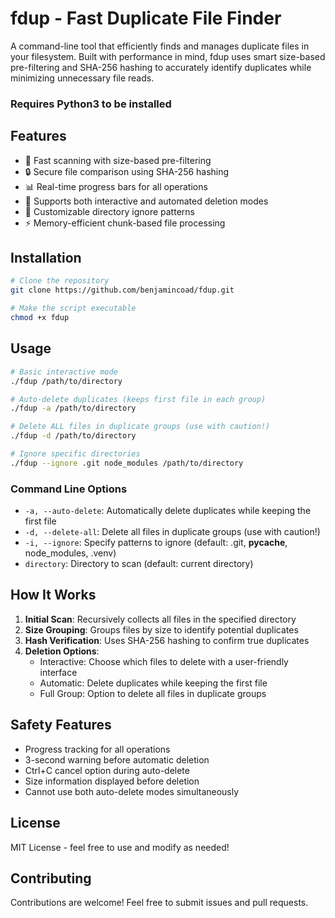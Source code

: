 # fdup - Fast Duplicate File Finder

A command-line tool that efficiently finds and manages duplicate files in your filesystem. Built with performance in mind, fdup uses smart size-based pre-filtering and SHA-256 hashing to accurately identify duplicates while minimizing unnecessary file reads.

### Requires Python3 to be installed

## Features

- 🚀 Fast scanning with size-based pre-filtering
- 🔒 Secure file comparison using SHA-256 hashing
- 📊 Real-time progress bars for all operations
- 🤖 Supports both interactive and automated deletion modes
- 🎯 Customizable directory ignore patterns
- ⚡ Memory-efficient chunk-based file processing

## Installation

```bash
# Clone the repository
git clone https://github.com/benjamincoad/fdup.git

# Make the script executable
chmod +x fdup
```

## Usage

```bash
# Basic interactive mode
./fdup /path/to/directory

# Auto-delete duplicates (keeps first file in each group)
./fdup -a /path/to/directory

# Delete ALL files in duplicate groups (use with caution!)
./fdup -d /path/to/directory

# Ignore specific directories
./fdup --ignore .git node_modules /path/to/directory
```

### Command Line Options

- `-a, --auto-delete`: Automatically delete duplicates while keeping the first file
- `-d, --delete-all`: Delete all files in duplicate groups (use with caution!)
- `-i, --ignore`: Specify patterns to ignore (default: .git, __pycache__, node_modules, .venv)
- `directory`: Directory to scan (default: current directory)

## How It Works

1. **Initial Scan**: Recursively collects all files in the specified directory
2. **Size Grouping**: Groups files by size to identify potential duplicates
3. **Hash Verification**: Uses SHA-256 hashing to confirm true duplicates
4. **Deletion Options**:
   - Interactive: Choose which files to delete with a user-friendly interface
   - Automatic: Delete duplicates while keeping the first file
   - Full Group: Option to delete all files in duplicate groups

## Safety Features

- Progress tracking for all operations
- 3-second warning before automatic deletion
- Ctrl+C cancel option during auto-delete
- Size information displayed before deletion
- Cannot use both auto-delete modes simultaneously

## License

MIT License - feel free to use and modify as needed!

## Contributing

Contributions are welcome! Feel free to submit issues and pull requests.
